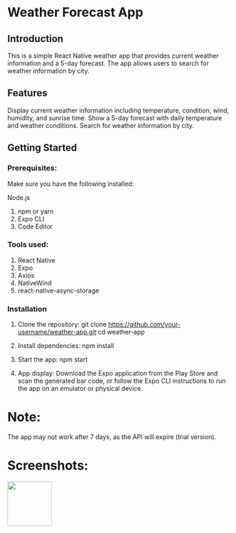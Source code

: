 # Weather Forecast App
## Introduction
This is a simple React Native weather app that provides current weather information and a 5-day forecast. The app allows users to search for weather information by city.

## Features
Display current weather information including temperature, condition, wind, humidity, and sunrise time.
Show a 5-day forecast with daily temperature and weather conditions.
Search for weather information by city.


## Getting Started

### Prerequisites:
Make sure you have the following installed:

Node.js
1. npm or yarn
2. Expo CLI
3. Code Editor

### Tools used:
1. React Native
2. Expo
3. Axios
4. NativeWind
5. react-native-async-storage

### Installation
1. Clone the repository:
   git clone https://github.com/your-username/weather-app.git
   cd weather-app

2. Install dependencies:
   npm install

3. Start the app:
   npm start

4. App display:
   Download the Expo application from the Play Store and scan the generated bar code, or follow the Expo CLI instructions to run the app on an emulator or physical device.

# Note:
   The app may not work after 7 days, as the API will expire (trial version).

# Screenshots:
<img src="[https://your-image-url.type](https://github.com/Hartz-byte/weather-forcast-Native/assets/67004713/59fd5e54-fecd-4959-92fe-f5927c85c847)https://github.com/Hartz-byte/weather-forcast-Native/assets/67004713/59fd5e54-fecd-4959-92fe-f5927c85c847" width="100" height="100">

